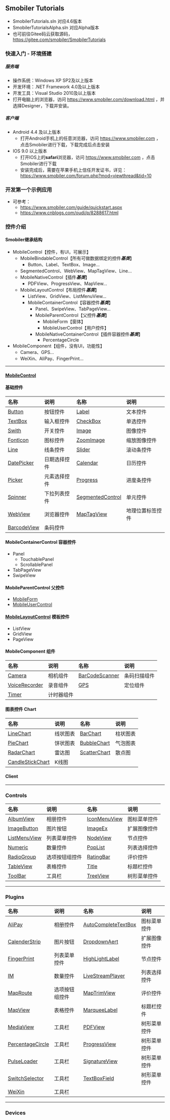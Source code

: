 ## Smobiler Tutorials
* SmobilerTutorials.sln 对应4.6版本
* SmobilerTutorialsAlpha.sln 对应Alpha版本
* 也可前往Gitee码云获取源码，https://gitee.com/smobiler/SmobilerTutorials
### 快速入门 - 环境搭建

##### 服务端
* 操作系统：Windows XP SP2及以上版本
* 开发环境：.NET Framework 4.0及以上版本
* 开发工具：Visual Studio 2010及以上版本
* 打开电脑上的浏览器，访问 https://www.smobiler.com/download.html ，并选择Designer，下载并安装。

##### 客户端
* Android 4.4 及以上版本
	* 打开Android手机上的任意浏览器，访问 https://www.smobiler.com ，点击Smobiler进行下载，下载完成后点击安装
* IOS 9.0 以上版本
	* 打开IOS上的**safari**浏览器，访问 https://www.smobiler.com ，点击Smobiler进行下载
	* 安装完成后，需要在苹果手机上信任开发证书，详见：https://www.smobiler.com/forum.php?mod=viewthread&tid=10

### 开发第一个示例应用
* 可参考：
	* https://www.smobiler.com/guide/quickstart.aspx
	* https://www.cnblogs.com/oudi/p/8288617.html

### 控件介绍

#### Smobiler继承结构
* MobileControl【控件，有UI，可展示】
	* MobileBindableControl【所有可做数据绑定的控件***基类***】
		* Button、Label、TextBox、Image...
	* SegmentedControl、WebView、MapTagView、Line...
	* MobileNativeControl【插件***基类***】
		* PDFView、ProgressView、MapView...
	* MobileLayoutControl【布局控件***基类***】
		* ListView、GridView、ListMenuView...
		* MobileContainerControl【容器控件***基类***】
			* Panel、SwipeView、TabPageView...
			* MobileParentControl【父控件***基类***】
				* MobileForm【窗体】
				* MobileUserControl【用户控件】
			* MobileNativeContainerControl【插件容器控件***基类***】
				* PercentageCircle
* MobileComponent【组件，没有UI，功能性】
	* Camera、GPS...
	* WeiXin、AliPay、FingerPrint...

---

#### [MobileControl](Document/Components/MobileControl.MD)

#### 基础控件
| 名称 | 说明 | 名称 | 说明 |
|:---|:---|:---|:---|
| [Button](Document/Components/Button.MD) | 按钮控件 | [Label](Document/Components/Label.MD) | 文本控件 |
| [TextBox](Document/Components/TextBox.MD) | 输入框控件 | [CheckBox](Document/Components/CheckBox.MD) | 单选控件 |
| [Swith](Document/Components/Swith.MD) | 开关控件 | [Image](Document/Components/Image.MD) | 图像控件 |
| [FontIcon](Document/Components/FontIcon.MD) | 图标控件 | [ZoomImage](Document/Components/ZoomImage.MD) | 缩放图像控件 |
| [Line](Document/Components/Line.MD) | 线条控件 | [Slider](Document/Components/Slider.MD) | 滚动条控件 |
| [DatePicker](Document/Components/DatePicker.MD) | 日期选择控件 | [Calendar](Document/Components/Calendar.MD) | 日历控件 |
| [Picker](Document/Components/Picker.MD) | 元素选择控件 | [Progress](Document/Components/Progress.MD) | 进度条控件 |
| [Spinner](Document/Components/Spinner.MD) | 下拉列表控件 | [SegmentedControl](Document/Components/SegmentedControl.MD) | 单元控件 |
| [WebView](Document/Components/WebView.MD) | 浏览器控件 | [MapTagView](Document/Components/MapTagView.MD) | 地理位置标签控件 |
| [BarcodeView](Document/Components/BarcodeView.MD) | 条码控件 |  |  |

#### MobileContainerControl 容器控件
* Panel
	* TouchablePanel
	* ScrollablePanel
* TabPageView
* SwipeView

#### MobileParentControl 父控件
* [MobileForm](Document/Components/MobileForm.MD)
* [MobileUserControl](Document/Components/MobileUserControl.MD)

#### [MobileLayoutControl](Document/Components/MobileLayoutControl.MD) 模板控件
* ListView
* GridView
* PageView

#### MobileComponent 组件
| 名称 | 说明 | 名称 | 说明 |
|:---|:---|:---|:---|
| [Camera](Document/Components/Camera.MD) | 相机组件 | [BarCodeScanner](Document/Components/BarCodeScanner.MD) | 条码扫描组件 |
| [VoiceRecorder](Document/Components/VoiceRecorder.MD) | 录音组件 | [GPS](Document/Components/GPS.MD) | 定位组件 |
| [Timer](Document/Components/Timer.MD) | 计时器组件 |  |  |

#### 图表控件 Chart
| 名称 | 说明 | 名称 | 说明 |
|:---|:---|:---|:---|
| [LineChart](Document/Components/LineChart.MD) | 线状图表 | [BarChart](Document/Components/BarChart.MD) | 柱状图表 |
| [PieChart](Document/Components/PieChart.MD) | 饼状图表 | [BubbleChart](Document/Components/BubbleChart.MD) | 气泡图表 |
| [RadarChart](Document/Components/RadarChart.MD) | 雷达图 | [ScatterChart](Document/Components/ScatterChart.MD) | 散点图 |
| [CandleStickChart](Document/Components/CandleStickChart.MD) | K线图 |  |  |

#### Client

---

### Controls
| 名称 | 说明 | 名称 | 说明 |
|:---|:---|:---|:---|
| [AlbumView](Document/Controls/AlbumView.MD) | 相册控件 | [IconMenuView](Document/Controls/IconMenuView.MD) | 图标菜单控件 |
| [ImageButton](Document/Controls/ImageButton.MD) | 图片按钮 | [ImageEx](Document/Controls/ImageEx.MD) | 扩展图像控件 |
| [ListMenuView](Document/Controls/ListMenuView.MD) | 列表菜单控件 | [NodeView](Document/Controls/NodeView.MD) | 节点控件 |
| [Numeric](Document/Controls/Numeric.MD) | 数量控件 | [PopList](Document/Controls/PopList.MD) | 列表选择控件 |
| [RadioGroup](Document/Controls/RadioGroup.MD) | 选项按钮组控件 | [RatingBar](Document/Controls/RatingBar.MD) | 评价控件 |
| [TableView](Document/Controls/TableView.MD) | 表格控件 | [Title](Document/Controls/Title.MD) | 标题栏控件 |
| [ToolBar](Document/Controls/ToolBar.MD) | 工具栏 | [TreeView](Document/Controls/TreeView.MD) | 树形菜单控件 |

---

### Plugins
| 名称 | 说明 | 名称 | 说明 |
|:---|:---|:---|:---|
| [AliPay](Document/Plugins/AliPay.MD) | 相册控件 | [AutoCompleteTextBox](Document/Plugins/AutoCompleteTextBox.MD) | 图标菜单控件 |
| [CalenderStrip](Document/Plugins/CalenderStrip.MD) | 图片按钮 | [DropdownAert](Document/Plugins/DropdownAert.MD) | 扩展图像控件 |
| [FingerPrint](Document/Plugins/FingerPrint.MD) | 列表菜单控件 | [HighLightLabel](Document/Plugins/HighLightLabel.MD) | 节点控件 |
| [IM](Document/Plugins/IM.MD) | 数量控件 | [LiveStreamPlayer](Document/Plugins/LiveStreamPlayer.MD) | 列表选择控件 |
| [MapRoute](Document/Plugins/MapRoute.MD) | 选项按钮组控件 | [MapTrimView](Document/Plugins/MapTrimView.MD) | 评价控件 |
| [MapView](Document/Plugins/MapView.MD) | 表格控件 | [MarqueeLabel](Document/Plugins/MarqueeLabel.MD) | 标题栏控件 |
| [MediaView](Document/Plugins/MediaView.MD) | 工具栏 | [PDFView](Document/Plugins/PDFView.MD) | 树形菜单控件 |
| [PercentageCircle](Document/Plugins/PercentageCircle.MD) | 工具栏 | [ProgressView](Document/Plugins/ProgressView.MD) | 树形菜单控件 |
| [PulseLoader](Document/Plugins/PulseLoader.MD) | 工具栏 | [SignatureView](Document/Plugins/SignatureView.MD) | 树形菜单控件 |
| [SwitchSelector](Document/Plugins/SwitchSelector.MD) | 工具栏 | [TextBoxField](Document/Plugins/TextBoxField.MD) | 树形菜单控件 |
| [WeiXin](Document/Plugins/WeiXin.MD) | 工具栏 |  |  |

---

### Devices

